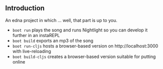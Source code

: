 ## Introduction

An edna project in which ... well, that part is up to you.

* `boot run` plays the song and runs Nightlight so you can develop it further in an instaREPL
* `boot build` exports an mp3 of the song
* `boot run-cljs` hosts a browser-based version on http://localhost:3000 with live-reloading
* `boot build-cljs` creates a browser-based version suitable for putting online


